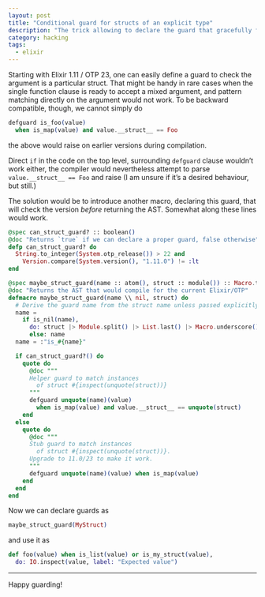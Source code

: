 ```yaml
---
layout: post
title: "Conditional guard for structs of an explicit type"
description: "The trick allowing to declare the guard that gracefully falls back on earlier versions of Elixir/OTP"
category: hacking
tags:
  - elixir
---
```


Starting with Elixir 1.11 / OTP 23, one can easily define a guard to check the argument is a particular struct. That might be handy in rare cases when the single function clause is ready to accept a mixed argument, and pattern matching directly on the argument would not work.
To be backward compatible, though, we cannot simply do

```elixir
defguard is_foo(value)
  when is_map(value) and value.__struct__ == Foo
```

the above would raise on earlier versions during compilation.

Direct `if` in the code on the top level, surrounding `defguard` clause wouldn’t work either, the compiler would nevertheless attempt to parse `value.__struct__ == Foo` and raise (I am unsure if it’s a desired behaviour, but still.)

The solution would be to introduce another macro, declaring this guard, that will check the version _before_ returning the AST. Somewhat along these lines would work.

```elixir
@spec can_struct_guard? :: boolean()
@doc "Returns `true` if we can declare a proper guard, false otherwise"
defp can_struct_guard? do
  String.to_integer(System.otp_release()) > 22 and
    Version.compare(System.version(), "1.11.0") != :lt
end

@spec maybe_struct_guard(name :: atom(), struct :: module()) :: Macro.t
@doc "Returns the AST that would compile for the current Elixir/OTP"
defmacro maybe_struct_guard(name \\ nil, struct) do
  # Derive the guard name from the struct name unless passed explicitly
  name =
    if is_nil(name),
      do: struct |> Module.split() |> List.last() |> Macro.underscore(),
      else: name
  name = :"is_#{name}"

  if can_struct_guard?() do
    quote do
      @doc """
      Helper guard to match instances
        of struct #{inspect(unquote(struct))}
      """
      defguard unquote(name)(value)
        when is_map(value) and value.__struct__ == unquote(struct)
    end
  else
    quote do
      @doc """
      Stub guard to match instances
        of struct #{inspect(unquote(struct))}.
      Upgrade to 11.0/23 to make it work.
      """
      defguard unquote(name)(value) when is_map(value)
    end
  end
end
```

Now we can declare guards as

```elixir
maybe_struct_guard(MyStruct)
```

and use it as

```elixir
def foo(value) when is_list(value) or is_my_struct(value),
  do: IO.inspect(value, label: "Expected value")
```

---

Happy guarding!
